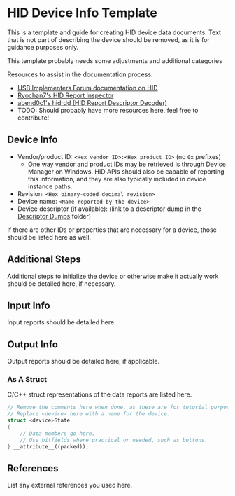 # HID Device Info Template

This is a template and guide for creating HID device data documents. Text that is not part of describing the device should be removed, as it is for guidance purposes only.

This template probably needs some adjustments and additional categories

Resources to assist in the documentation process:

- [USB Implementers Forum documentation on HID](https://www.usb.org/hid)
- [Ryochan7's HID Report Inspector](https://github.com/Ryochan7/HidReportInspector/)
- [abend0c1's hidrdd (HID Report Descriptor Decoder)](https://github.com/abend0c1/hidrdd)
- TODO: Should probably have more resources here, feel free to contribute!

## Device Info

- Vendor/product ID: `<Hex vendor ID>:<Hex product ID>` (no `0x` prefixes)
  - One way vendor and product IDs may be retrieved is through Device Manager on Windows. HID APIs should also be capable of reporting this information, and they are also typically included in device instance paths.
- Revision: `<Hex binary-coded decimal revision>`
- Device name: `<Name reported by the device>`
- Device descriptor (if available): (link to a descriptor dump in the [Descriptor Dumps](../Descriptor%20Dumps/) folder)

If there are other IDs or properties that are necessary for a device, those should be listed here as well.

## Additional Steps

Additional steps to initialize the device or otherwise make it actually work should be detailed here, if necessary.

## Input Info

Input reports should be detailed here.

## Output Info

Output reports should be detailed here, if applicable.

### As A Struct

C/C++ struct representations of the data reports are listed here.

```cpp
// Remove the comments here when done, as these are for tutorial purposes only.
// Replace <device> here with a name for the device.
struct <device>State
{
    // Data members go here.
    // Use bitfields where practical or needed, such as buttons.
} __attribute__((packed));
```

## References

List any external references you used here.
